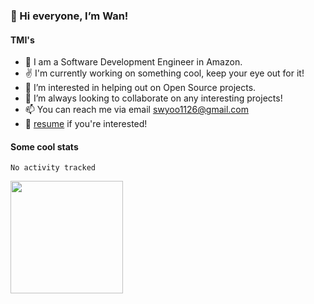 <!-- ![visitor badge](https://visitor-badge.glitch.me/badge?page_id=wannieman98.visitor-badge)
 -->
### 👋 Hi everyone, I’m Wan! 

#### TMI's
- 🏫 I am a Software Development Engineer in Amazon.
- ✌️ I'm currently working on something cool, keep your eye out for it!
- 👀 I’m interested in helping out on Open Source projects.
- 💞️ I’m always looking to collaborate on any interesting projects!
- 📫 You can reach me via email [swyoo1126@gmail.com](swyoo1126@gmail.com)
- 💼 [resume](https://drive.google.com/file/d/1W14_Kt-q93hhBrudzG6L1VcNIb4d9lw5/view?usp=sharing) if you're interested!

#### Some cool stats 

<!--START_SECTION:waka-->

```text
No activity tracked
```

<!--END_SECTION:waka-->

<img height="180em" src="https://github-readme-stats.vercel.app/api?username=wannieman98&show_icons=true&hide_border=true&&count_private=true&include_all_commits=true" />
